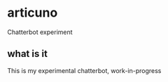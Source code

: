 # articuno

Chatterbot experiment 

## what is it

This is my experimental chatterbot, work-in-progress


